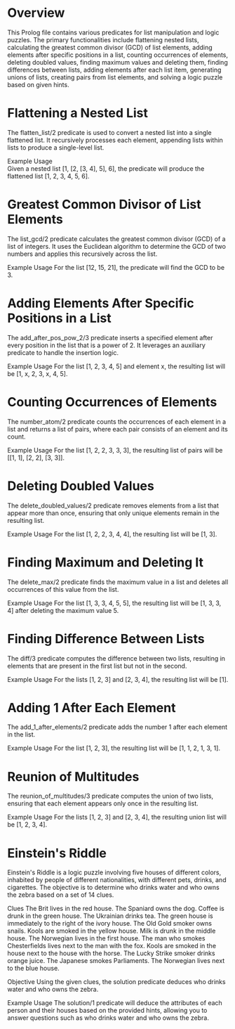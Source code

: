 # Overview
This Prolog file contains various predicates for list manipulation and logic puzzles. The primary functionalities include flattening nested lists, calculating the greatest common divisor (GCD) of list elements, adding elements after specific positions in a list, counting occurrences of elements, deleting doubled values, finding maximum values and deleting them, finding differences between lists, adding elements after each list item, generating unions of lists, creating pairs from list elements, and solving a logic puzzle based on given hints.

# Flattening a Nested List
The flatten_list/2 predicate is used to convert a nested list into a single flattened list. It recursively processes each element, appending lists within lists to produce a single-level list.

Example Usage<br>
Given a nested list [1, [2, [3, 4], 5], 6], the predicate will produce the flattened list [1, 2, 3, 4, 5, 6].

# Greatest Common Divisor of List Elements
The list_gcd/2 predicate calculates the greatest common divisor (GCD) of a list of integers. It uses the Euclidean algorithm to determine the GCD of two numbers and applies this recursively across the list.

Example Usage
For the list [12, 15, 21], the predicate will find the GCD to be 3.

# Adding Elements After Specific Positions in a List
The add_after_pos_pow_2/3 predicate inserts a specified element after every position in the list that is a power of 2. It leverages an auxiliary predicate to handle the insertion logic.

Example Usage
For the list [1, 2, 3, 4, 5] and element x, the resulting list will be [1, x, 2, 3, x, 4, 5].

# Counting Occurrences of Elements
The number_atom/2 predicate counts the occurrences of each element in a list and returns a list of pairs, where each pair consists of an element and its count.

Example Usage
For the list [1, 2, 2, 3, 3, 3], the resulting list of pairs will be [[1, 1], [2, 2], [3, 3]].

# Deleting Doubled Values
The delete_doubled_values/2 predicate removes elements from a list that appear more than once, ensuring that only unique elements remain in the resulting list.

Example Usage
For the list [1, 2, 2, 3, 4, 4], the resulting list will be [1, 3].

# Finding Maximum and Deleting It
The delete_max/2 predicate finds the maximum value in a list and deletes all occurrences of this value from the list.

Example Usage
For the list [1, 3, 3, 4, 5, 5], the resulting list will be [1, 3, 3, 4] after deleting the maximum value 5.

# Finding Difference Between Lists
The diff/3 predicate computes the difference between two lists, resulting in elements that are present in the first list but not in the second.

Example Usage
For the lists [1, 2, 3] and [2, 3, 4], the resulting list will be [1].

# Adding 1 After Each Element
The add_1_after_elements/2 predicate adds the number 1 after each element in the list.

Example Usage
For the list [1, 2, 3], the resulting list will be [1, 1, 2, 1, 3, 1].

# Reunion of Multitudes
The reunion_of_multitudes/3 predicate computes the union of two lists, ensuring that each element appears only once in the resulting list.

Example Usage
For the lists [1, 2, 3] and [2, 3, 4], the resulting union list will be [1, 2, 3, 4].

# Einstein's Riddle
Einstein's Riddle is a logic puzzle involving five houses of different colors, inhabited by people of different nationalities, with different pets, drinks, and cigarettes. The objective is to determine who drinks water and who owns the zebra based on a set of 14 clues.

Clues
The Brit lives in the red house.
The Spaniard owns the dog.
Coffee is drunk in the green house.
The Ukrainian drinks tea.
The green house is immediately to the right of the ivory house.
The Old Gold smoker owns snails.
Kools are smoked in the yellow house.
Milk is drunk in the middle house.
The Norwegian lives in the first house.
The man who smokes Chesterfields lives next to the man with the fox.
Kools are smoked in the house next to the house with the horse.
The Lucky Strike smoker drinks orange juice.
The Japanese smokes Parliaments.
The Norwegian lives next to the blue house.

Objective
Using the given clues, the solution predicate deduces who drinks water and who owns the zebra.

Example Usage
The solution/1 predicate will deduce the attributes of each person and their houses based on the provided hints, allowing you to answer questions such as who drinks water and who owns the zebra.

